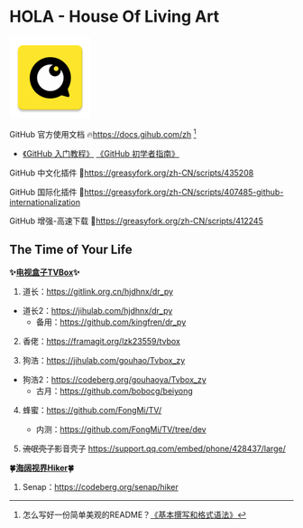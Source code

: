 # HOLA - House Of Living Art
![Hello world~](icon.png)

GitHub 官方使用文档 🔥https://docs.gihub.com/zh [^1]
* [《GitHub 入门教程》](https://github.com/CatOneTwo/GitHub-Tutorial) [《GitHub 初学者指南》](https://www.githubs.cn/post/what-is-github)

GitHub 中文化插件 🔰https://greasyfork.org/zh-CN/scripts/435208

GitHub 国际化插件 🔰https://greasyfork.org/zh-CN/scripts/407485-github-internationalization

GitHub 增强-高速下载 🔰https://greasyfork.org/zh-CN/scripts/412245

## The Time of Your Life

**✨[电视盒子TVBox](https://github.com/pvqogw/TVBoxOSC/)✨**

1. 道长：https://gitlink.org.cn/hjdhnx/dr_py
* 道长2：https://jihulab.com/hjdhnx/dr_py
  * 备用：https://github.com/kingfren/dr_py

2. 香佬：https://framagit.org/lzk23559/tvbox

3. 狗浩：https://jihulab.com/gouhao/Tvbox_zy
* 狗浩2：https://codeberg.org/gouhaoya/Tvbox_zy
  * 古月：https://github.com/bobocg/beiyong

4. 蜂蜜：https://github.com/FongMi/TV/
   * 内测：https://github.com/FongMi/TV/tree/dev

5. ~~流氓壳子~~影音壳子
https://support.qq.com/embed/phone/428437/large/

**🍀[海阔视界Hiker](https://haikuoshijie.cn/archives/fang-yuan-ying-shi-chang-jian-wen-ti)🍀**

1. Senap：https://codeberg.org/senap/hiker

[^1]:怎么写好一份简单美观的README？[《基本撰写和格式语法》](https://docs.github.com/zh/get-started/writing-on-github/getting-started-with-writing-and-formatting-on-github/basic-writing-and-formatting-syntax)
